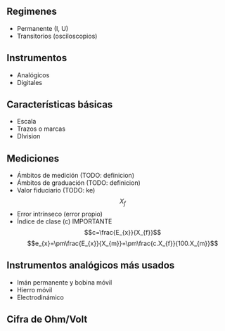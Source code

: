 ## Regimenes
- Permanente (I, U)
- Transitorios (osciloscopios)

## Instrumentos
- Analógicos
- Digitales

## Características básicas
- Escala
- Trazos o marcas
- DIvision

## Mediciones
- Ámbitos de medición (TODO: definicion)
- Ámbitos de graduación (TODO: definicion)
- Valor fiduciario (TODO: ke) $$X_{f}$$
 - Error intrínseco (error propio)
- Índice de clase (c) IMPORTANTE $$c=\frac{E_{x}}{X_{f}}$$
$$e_{x}=\pm\frac{E_{x}}{X_{m}}=\pm\frac{c.X_{f}}{100.X_{m}}$$
## Instrumentos analógicos más usados
- Imán permanente y bobina móvil
- Hierro móvil
- Electrodinámico

##  Cifra de Ohm/Volt
